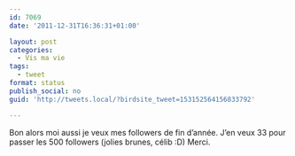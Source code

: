 ```yaml
---
id: 7069
date: '2011-12-31T16:36:31+01:00'

layout: post
categories:
  - Vis ma vie
tags:
  - tweet
format: status
publish_social: no
guid: 'http://tweets.local/?birdsite_tweet=153152564156833792'

---
```


Bon alors moi aussi je veux mes followers de fin d’année. J’en veux 33 pour passer les 500 followers (jolies brunes, célib :D) Merci.